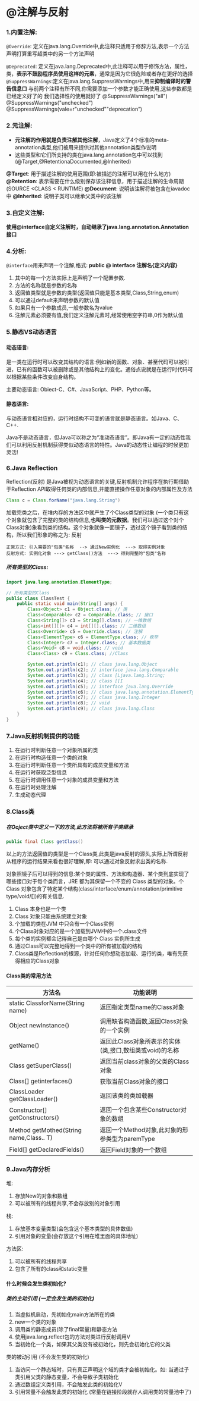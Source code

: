 # @注解与反射

### 1.内置注解:

`@Override`: 定义在java.lang.Override中,此注释只适用于修辞方法,表示一个方法声明打算重写超类中的另一个方法声明

`@Deprecated`: 定义在java.lang.Deprecated中,此注释可以用于修饰方法，属性，类，**表示不鼓励程序员使用这样的元素**，通常是因为它很危险或者存在更好的选择
`@SuppressWarnings`:定义在java.lang.SuppressWarnings中,用来**抑制编译时的警告信息口** 与前两个注释有所不同,你需要添加一个参数才能正确使用,这些参数都是已经定义好了的
我们选择性的使用就好了
@SuppressWarnings("all")
@SuppressWarnings("unchecked")
@SuppressWarnings(vale=r"unchecked""deprecation”)

### 2.元注解:

- **元注解的作用就是负责注解其他注解**，Java定义了4个标准的meta-annotation类型,他们被用来提供对其他annotation类型作说明
- 这些类型和它们所支持的类在java.lang.annotation包中可以找到(@Target,@RetentionaDocumented,@lnherited)

**@Target**: 用于描述注解的使用范围(即:被描述的注解可以用在什么地方)
**@Retention**: 表示需要在什么级别保存该注释信息，用于描述注解的生命周期(SOURCE <CLASS < RUNTIME)
**@Document**: 说明该注解将被包含在iavadoc中
**@Inherited**:  说明子类可以继承父类中的该注解

### 3.自定义注解:

**使用@interface自定义注解时，自动继承了java.lang.annotation.Annotation接口**

### 4.分析:

`@interface`用来声明一个注解,格式: **public @ interface 注解名{定义内容}**

1. 其中的每一个方法实际上是声明了一个配置参数.
2. 方法的名称就是参数的名称
3. 返回值类型就是参数的类型(返回值只能是基本类型,Class,String,enum)
4. 可以通过default来声明参数的默认值
5. 如果只有一个参数成员,一般参数名为value
6. 注解元素必须要有值,我们定义注解元素时,经常使用空字符串,0作为默认值

### 5.静态VS动态语言

#### 动态语言:

是一类在运行时可以改变其结构的语言:例如新的函数、对象、甚至代码可以被引进，已有的函数可以被删除或是其他结构上的变化。通俗点说就是在运行时代码可以根据某些条件改变自身结构。

主要动态语言: Obiect-C、C#、JavaScript、PHP、Python等。

#### 静态语言:

与动态语言相对应的，运行时结构不可变的语言就是静态语言。如Java、C、C++.

Java不是动态语言，但Java可以称之为“准动态语言”。即Java有一定的动态性我们可以利用反射机制获得类似动态语言的特性。Java的动态性让编程的时候更加灵活!

### 6.Java Reflection

Reflection(反射) 是Java被视为动态语言的关键,反射机制允许程序在执行期借助于Reflection API取得任何类的内部信息,并能直接操作任意对象的内部属性及方法

```java
Class c = Class.forName("java.lang.String")
```

加载完类之后，在堆内存的方法区中就产生了个Class类型的对象 (一个类只有这个对象就包含了完整的类的结构信息,**也叫类的元数据**。我们可以通过这个对个Class对象)象看到类的结构。这个对象就像一面镜子，透过这个镜子看到类的结构，所以我们形象的称之为: 反射

```
正常方式: 引入需要的"包类"名称  --> 通过New实例化  ---> 取得实例对象
反射方式: 实例化对象 ---> getClass()方法  ---> 得到完整的"包类"名称
```

##### 所有类型的Class:

```java
import java.lang.annotation.ElementType;

// 所有类型的Class
public class ClassTest {
    public static void main(String[] args) {
        Class<Object> c1 = Object.class; // 类
        Class<Comparable> c2 = Comparable.class; // 接口
        Class<String[]> c3 = String[].class; // 一维数组
        Class<int[][]> c4 = int[][].class; // 二维数组
        Class<Override> c5 = Override.class; // 注解
        Class<ElementType> c6 = ElementType.class; // 枚举
        Class<Integer> c7 = Integer.class; // 基本数据类
        Class<Void> c8 = void.class; // void
        Class<Class> c9 = Class.class; //Class

        System.out.println(c1); // class java.lang.Object
        System.out.println(c2); // interface java.lang.Comparable
        System.out.println(c3); // class [Ljava.lang.String;
        System.out.println(c4); // class [[I
        System.out.println(c5); // interface java.lang.Override
        System.out.println(c6); // class java.lang.annotation.ElementType
        System.out.println(c7); // class java.lang.Integer
        System.out.println(c8); // void
        System.out.println(c9); // class java.lang.Class
    }
}
```



### 7.Java反射机制提供的功能

1. 在运行时判断任意一个对象所属的类
2. 在运行时构造任意一个类的对象
3. 在运行时判断任意一个类所具有的成员变量和方法
4. 在运行时获取泛型信息
5. 在运行时调用任意一个对象的成员变量和方法
6. 在运行时处理注解
7. 生成动态代理

### 8.Class类

##### 在Ocject类中定义一下的方法,此方法将被所有子类继承

```java
public final Class getClass()
```

以上的方法返回值的类型是一个Class类,此类是java反射的源头,实际上所谓反射从程序的运行结果来看也很好理解,即: 可以通过对象反射求出类的名称.

对象照镜子后可以得到的信息:某个类的属性、方法和构造器、某个类到底实现了哪些接口对于每个类而言，JRE 都为其保留一个不变的 Class 类型的对象。个Class 对象包含了特定某个结构(class/interface/enum/annotation/primitive type/void/[])的有关信息.

1. Class 本身也是一个类
2. Class 对象只能由系统建立对象
3. 个加载的类在JVM 中只会有一个Class实例
4. 个Class对象对应的是一个加载到JVM中的一个.class文件
5. 每个类的实例都会记得自己是由哪个 Class 实例所生成
6. 通过Class可以完整地得到一个类中的所有被加载的结构
7. Class类是Reflection的根源，针对任何你想动态加载、运行的类，唯有先获得相应的Class对象

#### Class类的常用方法

| 方法名                                  | 功能说明                                                |
| --------------------------------------- | ------------------------------------------------------- |
| static ClassforName(String name)        | 返回指定类型name的Class对象                             |
| Object newInstance()                    | 调用缺省构造函数,返回Class对象的一个实例                |
| getName()                               | 返回此Class对象所表示的实体(类,接口,数组类或void)的名称 |
| Class getSuperClass()                   | 返回当前class对象的父类的Class对象                      |
| Class[] getinterfaces()                 | 获取当前Class对象的接口                                 |
| ClassLoader getClassLoader()            | 返回该类的类加载器                                      |
| Constructor[] getConstructors()         | 返回一个包含某些Constructor对象的数组                   |
| Method getMothed(String name,Class.. T) | 返回一个Method对象,此对象的形参类型为paremType          |
| Field[] getDeclaredFields()             | 返回Field对象的一个数组                                 |

### 9.Java内存分析

堆: 

1. 存放New的对象和数组
2. 可以被所有的线程共享,不会存放别的对象引用

栈:

1. 存放基本变量类型(会包含这个基本类型的具体数值)
2. 引用对象的变量(会存放这个引用在堆里面的具体地址)

方法区:

1. 可以被所有的线程共享
2. 包含了所有的class和static变量

#### 什么时候会发生类初始化?

##### 类的主动引用 (一定会发生类的初始化)

1. 当虚拟机启动，先初始化main方法所在的类
2. new一个类的对象
3. 调用类的静态成员(除了final常量)和静态方法
4. 使用java.lang.reflect包的方法对类进行反射调用V
5. 当初始化一个类，如果其父类没有被初始化，则先会初始化它的父类

类的被动引用 (不会发生类的初始化)

1. 当访问一个静态域时，只有真正声明这个域的类才会被初始化。如: 当通过子类引用父类的静态变量，不会导致子类初始化
2. 通过数组定义类引用，不会触发此类的初始化V
3. 引用常量不会触发此类的初始化 (常量在链接阶段就存人调用类的常量池中了)
